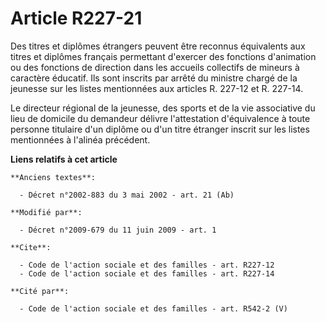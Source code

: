 # Article R227-21

Des titres et diplômes étrangers peuvent être reconnus équivalents aux titres et diplômes français permettant d'exercer des
fonctions d'animation ou des fonctions de direction dans les accueils collectifs de mineurs à caractère éducatif. Ils sont
inscrits par arrêté du ministre chargé de la jeunesse sur les listes mentionnées aux articles R. 227-12 et R. 227-14. 

Le directeur régional de la jeunesse, des sports et de la vie associative du lieu de domicile du demandeur délivre
l'attestation d'équivalence à toute personne titulaire d'un diplôme ou d'un titre étranger inscrit sur les listes mentionnées
à l'alinéa précédent.

**Liens relatifs à cet article**

	**Anciens textes**:

	  - Décret n°2002-883 du 3 mai 2002 - art. 21 (Ab)

	**Modifié par**:

	  - Décret n°2009-679 du 11 juin 2009 - art. 1

	**Cite**:

	  - Code de l'action sociale et des familles - art. R227-12
	  - Code de l'action sociale et des familles - art. R227-14

	**Cité par**:

	  - Code de l'action sociale et des familles - art. R542-2 (V)
